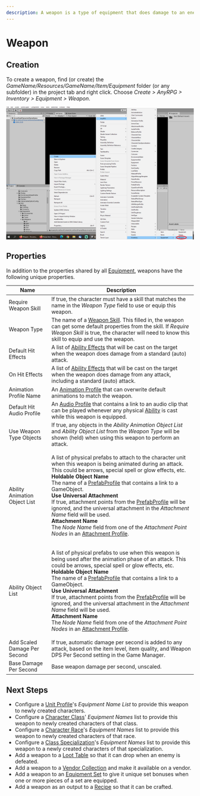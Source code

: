```yaml
---
description: A weapon is a type of equipment that does damage to an enemy when used.
---
```


# Weapon

## Creation

To create a weapon, find (or create) the _GameName/Resources/GameName/Item/Equipment_ folder (or any subfolder) in the project tab and right click.  Choose _Create > AnyRPG > Inventory > Equipment > Weapon_.

![](<../../.gitbook/assets/image (7).png>)

## Properties

In addition to the properties shared by all [Equipment](equipment.md), weapons have the following unique properties.

| Name                          | Description                                                                                                                                                                                                                                                                                                                                                                                                                                                                                                                                                                                                                                                                                                                                                   |
| ----------------------------- | ------------------------------------------------------------------------------------------------------------------------------------------------------------------------------------------------------------------------------------------------------------------------------------------------------------------------------------------------------------------------------------------------------------------------------------------------------------------------------------------------------------------------------------------------------------------------------------------------------------------------------------------------------------------------------------------------------------------------------------------------------------- |
| Require Weapon Skill          | If true, the character must have a skill that matches the name in the _Weapon Type_ field to use or equip this weapon.                                                                                                                                                                                                                                                                                                                                                                                                                                                                                                                                                                                                                                        |
| Weapon Type                   | The name of a [Weapon Skill](../weapon-skill.md).  This filled in, the weapon can get some default properties from the skill.  If _Require Weapon Skill_ is true, the character will need to know this skill to equip and use the weapon.                                                                                                                                                                                                                                                                                                                                                                                                                                                                                                                     |
| Default Hit Effects           | A list of [Ability Effects](../../architecture/ability-system/ability-effects.md) that will be cast on the target when the weapon does damage from a standard (auto) attack.                                                                                                                                                                                                                                                                                                                                                                                                                                                                                                                                                                                  |
| On Hit Effects                | A list of [Ability Effects](../../architecture/ability-system/ability-effects.md) that will be cast on the target when the weapon does damage from any attack, including a standard (auto) attack.                                                                                                                                                                                                                                                                                                                                                                                                                                                                                                                                                            |
| Animation Profile Name        | An [Animation Profile](../animation-profile.md) that can overwrite default animations to match the weapon.                                                                                                                                                                                                                                                                                                                                                                                                                                                                                                                                                                                                                                                    |
| Default Hit Audio Profile     | An [Audio Profile](../audio-profile.md) that contains a link to an audio clip that can be played whenever any physical [Ability](../abilities/) is cast while this weapon is equipped.                                                                                                                                                                                                                                                                                                                                                                                                                                                                                                                                                                        |
| Use Weapon Type Objects       | If true, any objects in the _Ability Animation Object List_ and _Ability Object List_ from the _Weapon Type_ will be shown (held) when using this weapon to perform an attack.                                                                                                                                                                                                                                                                                                                                                                                                                                                                                                                                                                                |
| Ability Animation Object List | <p>A list of physical prefabs to attach to the character unit when this weapon is being animated during an attack. This could be arrows, special spell or glow effects, etc.<br><strong>Holdable Object Name</strong><br>The name of a <a href="../prefab-profile.md">PrefabProfile</a> that contains a link to a GameObject.<br><strong>Use Universal Attachment</strong><br>If true, attachment points from the <a href="../prefab-profile.md">PrefabProfile</a> will be ignored, and the universal attachment in the <em>Attachment Name</em> field will be used.<br><strong>Attachment Name</strong><br>The <em>Node Name</em> field from one of the <em>Attachment Point Nodes</em> in an <a href="../attachment-profile.md">Attachment Profile</a>.</p> |
| Ability Object List           | <p>A list of physical prefabs to use when this weapon is being used after the animation phase of an attack. This could be arrows, special spell or glow effects, etc.<br><strong>Holdable Object Name</strong><br>The name of a <a href="../prefab-profile.md">PrefabProfile</a> that contains a link to a GameObject.<br><strong>Use Universal Attachment</strong><br>If true, attachment points from the <a href="../prefab-profile.md">PrefabProfile</a> will be ignored, and the universal attachment in the <em>Attachment Name</em> field will be used.<br><strong>Attachment Name</strong><br>The <em>Node Name</em> field from one of the <em>Attachment Point Nodes</em> in an <a href="../attachment-profile.md">Attachment Profile</a>.</p>        |
| Add Scaled Damage Per Second  | If true, automatic damage per second is added to any attack, based on the item level, item quality, and Weapon DPS Per Second setting in the Game Manager.                                                                                                                                                                                                                                                                                                                                                                                                                                                                                                                                                                                                    |
| Base Damage Per Second        | Base weapon damage per second, unscaled.                                                                                                                                                                                                                                                                                                                                                                                                                                                                                                                                                                                                                                                                                                                      |

## Next Steps

* Configure a [Unit Profile](../unit-profile.md)'s _Equipment Name List_ to provide this weapon to newly created characters.
* Configure a [Character Class](../character-class.md)' _Equipment Names_ list to provide this weapon to newly created characters of that class.
* Configure a [Character Race](../character-race.md)'s _Equipment Names_ list to provide this weapon to newly created characters of that race.
* Configure a [Class Specialization](../class-specialization.md)'s _Equipment Names_ list to provide this weapon to a newly created characters of that specialization.
* Add a weapon to a [Loot Table](../loot-table/) so that it can drop when an enemy is defeated.
* Add a weapon to a [Vendor Collection](../vendor-collection.md) and make it available on a vendor.
* Add a weapon to an [Equipment Set](../equipment-set.md) to give it unique set bonuses when one or more pieces of a set are equipped.
* Add a weapon as an output to a [Recipe](recipe.md) so that it can be crafted.
